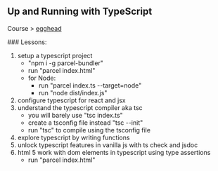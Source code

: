 ## Up and Running with TypeScript
 
Course > [egghead](https://egghead.io/lessons/typescript-setup-a-typescript-project)

### Lessons:

1.  setup a typescript project
    - "npm i -g parcel-bundler"
    - run "parcel index.html"
    - for Node:
        - run "parcel index.ts --target=node"
        - run "node dist/index.js"
2.  configure typescript for react and jsx
3.  understand the typescript compiler aka tsc
    - you will barely use "tsc index.ts"
    - create a tsconfig file instead "tsc --init"
    - run "tsc" to compile using the tsconfig file
4.  explore typescript by writing functions
5.  unlock typescript features in vanilla js with ts check and jsdoc
6.  html 5 work with dom elements in typescript using type assertions
    -   run "parcel index.html"